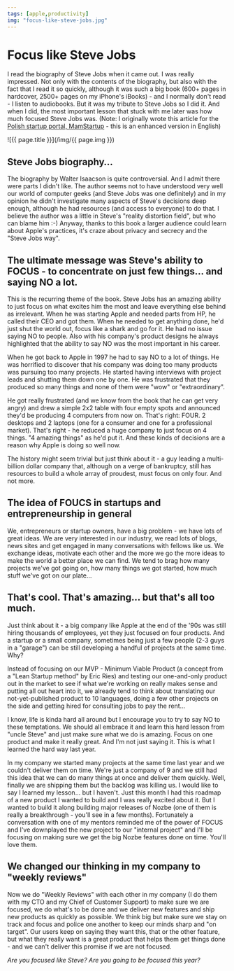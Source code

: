 ```yaml
---
tags: [apple,productivity]
img: "focus-like-steve-jobs.jpg"
---
```


# Focus like Steve Jobs


I read the biography of Steve Jobs when it came out. I was really impressed. Not only with the contents of the biography, but also with the fact that I read it so quickly, although it was such a big book (600+ pages in hardcover, 2500+ pages on my iPhone's iBooks) - and I normally don't read - I listen to audiobooks. But it was my tribute to Steve Jobs so I did it. And when I did, the most important lesson that stuck with me later was how much focused Steve Jobs was. (Note: I originally wrote this article for the [Polish startup portal, MamStartup](http://mamstartup.pl/felietony/1272/focus-w-stylu-steve-a-jobsa) - this is an enhanced version in English)

<!--More-->

![{{ page.title }}](/img/{{ page.img }})

## Steve Jobs biography…

The biography by Walter Isaacson is quite controversial. And I admit there were parts I didn't like. The author seems not to have understood very well our world of computer geeks (and Steve Jobs was one definitely) and in my opinion he didn't investigate many aspects of Steve's decisions deep enough, although he had resources (and access to everyone) to do that. I believe the author was a little in Steve's "reality distortion field", but who can blame him :-) Anyway, thanks to this book a larger audience could learn about Apple's practices, it's craze about privacy and secrecy and the "Steve Jobs way".

## The ultimate message was Steve's ability to FOCUS - to concentrate on just few things... and saying NO a lot.

This is the recurring theme of the book. Steve Jobs has an amazing ability to just focus on what excites him the most and leave everything else behind as irrelevant. When he was starting Apple and needed parts from HP, he called their CEO and got them. When he needed to get anything done, he'd just shut the world out, focus like a shark and go for it. He had no issue saying NO to people. Also with his company's product designs he always highlighted that the ability to say NO was the most important in his career.

When he got back to Apple in 1997 he had to say NO to a lot of things. He was horrified to discover that his company was doing too many products was pursuing too many projects. He started having interviews with project leads and shutting them down one by one. He was frustrated that they produced so many things and none of them were "wow" or "extraordinary".

He got really frustrated (and we know from the book that he can get very angry) and drew a simple 2x2 table with four empty spots and announced they'd be producing 4 computers from now on. That's right: FOUR. 2 desktops and 2 laptops (one for a consumer and one for a professional market). That's right - he reduced a huge company to just focus on 4 things. "4 amazing things" as he'd put it. And these kinds of decisions are a reason why Apple is doing so well now.

The history might seem trivial but just think about it - a guy leading a multi-billion dollar company that, although on a verge of bankruptcy, still has resources to build a whole array of proudest, must focus on only four. And not more.

## The idea of FOUCS in startups and entrepreneurship in general

We, entrepreneurs or startup owners, have a big problem - we have lots of great ideas. We are very interested in our industry, we read lots of blogs, news sites and get engaged in many conversations with fellows like us. We exchange ideas, motivate each other and the more we go the more ideas to make the world a better place we can find. We tend to brag how many projects we've got going on, how many things we got started, how much stuff we've got on our plate...

## That's cool. That's amazing... but that's all too much.

Just think about it - a big company like Apple at the end of the '90s was still hiring thousands of employees, yet they just focused on four products. And a startup or a small company, sometimes being just a few people (2-3 guys in a "garage") can be still developing a handful of projects at the same time. Why?

Instead of focusing on our MVP - Minimum Viable Product (a concept from a "Lean Startup method" by Eric Ries) and testing our one-and-only product out in the market to see if what we're working on really makes sense and putting all out heart into it, we already tend to think about translating our not-yet-published product to 10 languages, doing a few other projects on the side and getting hired for consulting jobs to pay the rent...

I know, life is kinda hard all around but I encourage you to try to say NO to these temptations. We should all embrace it and learn this hard lesson from "uncle Steve" and just make sure what we do is amazing. Focus on one product and make it really great. And I'm not just saying it. This is what I learned the hard way last year.

In my company we started many projects at the same time last year and we couldn't deliver them on time. We're just a company of 9 and we still had this idea that we can do many things at once and deliver them quickly. Well, finally we are shipping them but the backlog was killing us. I would like to say I learned my lesson... but I haven't. Just this month I had this roadmap of a new product I wanted to build and I was really excited about it. But I wanted to build it along building major releases of Nozbe (one of them is really a breakthrough - you'll see in a few months). Fortunately a conversation with one of my mentors reminded me of the power of FOCUS and I've downplayed the new project to our "internal project" and I'll be focusing on making sure we get the big Nozbe features done on time. You'll love them.

## We changed our thinking in my company to "weekly reviews"

Now we do "Weekly Reviews" with each other in my company (I do them with my CTO and my Chief of Customer Support) to make sure we are focused, we do what's to be done and we deliver new features and ship new products as quickly as possible. We think big but make sure we stay on track and focus and police one another to keep our minds sharp and "on target". Our users keep on saying they want this, that or the other feature, but what they really want is a great product that helps them get things done - and we can't deliver this promise if we are not focused.

_Are you focused like Steve? Are you going to be focused this year?_

  
  
  
 


[n]: https://michael.gratis/nozbe